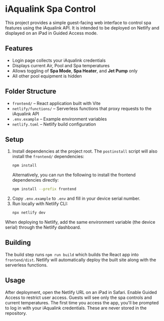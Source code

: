 # iAqualink Spa Control

This project provides a simple guest-facing web interface to control spa features using the iAqualink API. It is intended to be deployed on Netlify and displayed on an iPad in Guided Access mode.

## Features

 - Login page collects your iAqualink credentials
- Displays current Air, Pool and Spa temperatures
- Allows toggling of **Spa Mode**, **Spa Heater**, and **Jet Pump** only
- All other pool equipment is hidden

## Folder Structure

- `frontend/` – React application built with Vite
- `netlify/functions/` – Serverless functions that proxy requests to the iAqualink API
- `.env.example` – Example environment variables
- `netlify.toml` – Netlify build configuration

## Setup

1. Install dependencies at the project root. The `postinstall` script will also
   install the `frontend/` dependencies:
   ```bash
   npm install
   ```
   Alternatively, you can run the following to install the frontend dependencies directly:
   ```bash
   npm install --prefix frontend
   ```
2. Copy `.env.example` to `.env` and fill in your device serial number.
3. Run locally with Netlify CLI:
   ```bash
   npx netlify dev
   ```

When deploying to Netlify, add the same environment variable (the device serial) through the Netlify dashboard.

## Building

The build step runs `npm run build` which builds the React app into `frontend/dist`. Netlify will automatically deploy the built site along with the serverless functions.

## Usage

After deployment, open the Netlify URL on an iPad in Safari. Enable Guided Access to restrict user access. Guests will see only the spa controls and current temperatures.
The first time you access the app, you'll be prompted to log in with your iAqualink credentials. These are never stored in the repository.
